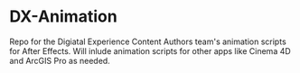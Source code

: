 # DX-Animation
Repo for the Digiatal Experience Content Authors team's animation scripts for After Effects. Will inlude animation scripts for other apps like Cinema 4D and ArcGIS Pro as needed.
